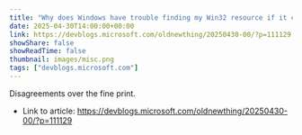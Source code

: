 ```yaml
---
title: "Why does Windows have trouble finding my Win32 resource if it contains an accented character?"
date: 2025-04-30T14:00:00+00:00
link: https://devblogs.microsoft.com/oldnewthing/20250430-00/?p=111129
showShare: false
showReadTime: false
thumbnail: images/misc.png
tags: ["devblogs.microsoft.com"]
---
```

Disagreements over the fine print.

- Link to article: https://devblogs.microsoft.com/oldnewthing/20250430-00/?p=111129